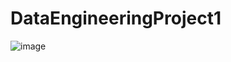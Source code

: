 # DataEngineeringProject1
![image](https://user-images.githubusercontent.com/80721127/190935704-95800e00-871e-45ea-92af-f82672081be9.png)
